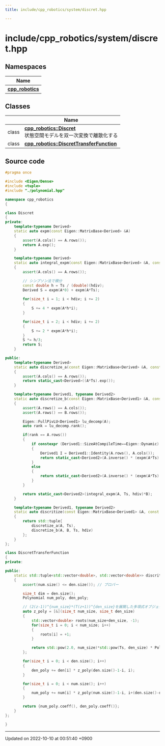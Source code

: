 ```yaml
---
title: include/cpp_robotics/system/discret.hpp

---
```


# include/cpp_robotics/system/discret.hpp



## Namespaces

| Name           |
| -------------- |
| **[cpp_robotics](/cpp_robotics/doxybook/Namespaces/namespacecpp__robotics/)**  |

## Classes

|                | Name           |
| -------------- | -------------- |
| class | **[cpp_robotics::Discret](/cpp_robotics/doxybook/Classes/classcpp__robotics_1_1Discret/)** <br>状態空間モデルを双一次変換で離散化する  |
| class | **[cpp_robotics::DiscretTransferFunction](/cpp_robotics/doxybook/Classes/classcpp__robotics_1_1DiscretTransferFunction/)**  |




## Source code

```cpp
#pragma once

#include <Eigen/Dense>
#include <tuple>
#include "./polynomial.hpp"

namespace cpp_robotics
{

class Discret
{
private:
    template<typename Derived>
    static auto expm(const Eigen::MatrixBase<Derived> &A)
    {
        assert(A.cols() == A.rows());
        return A.exp();
    }

    template<typename Derived>
    static auto integral_expm(const Eigen::MatrixBase<Derived> &A, const double &Ts, size_t hdiv = 1000)
    {
        assert(A.cols() == A.rows());

        // シンプソン法で積分
        const double h = Ts / (double)(hdiv);
        Derived S = expm(A*0) + expm(A*Ts);
        
        for(size_t i = 1; i < hdiv; i += 2)
        {
            S += 4 * expm(A*h*i);
        }

        for(size_t i = 2; i < hdiv; i += 2)
        {
            S += 2 * expm(A*h*i);
        }
        S *= h/3;
        return S;
    }

public:
    template<typename Derived>
    static auto discretize_a(const Eigen::MatrixBase<Derived> &A, const double Ts)
    {
        assert(A.cols() == A.rows());
        return static_cast<Derived>((A*Ts).exp());
    }

    template<typename Derived1, typename Derived2>
    static auto discretize_b(const Eigen::MatrixBase<Derived1> &A, const Eigen::MatrixBase<Derived2> &B, const double &Ts, size_t hdiv = 1000)
    {
        assert(A.rows() == A.cols());
        assert(A.rows() == B.rows());

        Eigen::FullPivLU<Derived1> lu_decomp(A);
        auto rank = lu_decomp.rank();

        if(rank == A.rows())
        {
            if constexpr (Derived1::SizeAtCompileTime==Eigen::Dynamic)
            {
                Derived1 I = Derived1::Identity(A.rows(), A.cols());
                return static_cast<Derived2>(A.inverse() * (expm(A*Ts) - I) * B);
            }
            else
            {
                return static_cast<Derived2>(A.inverse() * (expm(A*Ts) - Derived1::Identity()) * B);
            }
        }

        return static_cast<Derived2>(integral_expm(A, Ts, hdiv)*B);
    }

    template<typename Derived1, typename Derived2>
    static auto discritize(const Eigen::MatrixBase<Derived1> &A, const Eigen::MatrixBase<Derived2> &B, const double &Ts, size_t hdiv = 1000)
    {
        return std::tuple{
            discretize_a(A, Ts),
            discretize_b(A, B, Ts, hdiv)
        };
    }
};

class DiscretTransferFunction
{
private:

public:
    static std::tuple<std::vector<double>, std::vector<double>> discritize(const std::vector<double> &num, const std::vector<double> &den, const double Ts)
    {
        assert(num.size() <= den.size()); // プロパー

        size_t dim = den.size();
        Polynomial num_poly, den_poly;

        // (2(z-1))^{num_size}*(T(z+1))^{den_size}を展開した多項式オブジェクトを返す
        auto z_poly = [&](size_t num_size, size_t den_size)
        {
            std::vector<double> roots(num_size+den_size, -1);
            for(size_t i = 0; i < num_size; i++)
            {
                roots[i] = +1;
            }

            return std::pow(2.0, num_size)*std::pow(Ts, den_size) * Polynomial::expand(roots);
        };

        for(size_t i = 0; i < den.size(); i++)
        {
            den_poly += den[i] * z_poly(den.size()-1-i, i);
        }

        for(size_t i = 0; i < num.size(); i++)
        {
            num_poly += num[i] * z_poly(num.size()-1-i, i+(den.size()-num.size()));
        }

        return {num_poly.coeff(), den_poly.coeff()};
    }
};

}
```


-------------------------------

Updated on 2022-10-10 at 00:51:40 +0900
